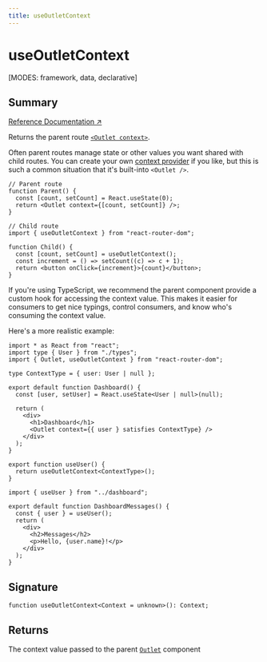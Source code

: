 ```yaml
---
title: useOutletContext
---
```


# useOutletContext

<!--
⚠️ ⚠️ IMPORTANT ⚠️ ⚠️

Thank you for helping improve our documentation!

This file is auto-generated from the JSDoc comments in the source
code, so please edit the JSDoc comments in the file below and this
file will be re-generated once those changes are merged.

https://github.com/remix-run/react-router/blob/main/packages/react-router/lib/hooks.tsx
-->

[MODES: framework, data, declarative]

## Summary

[Reference Documentation ↗](https://api.reactrouter.com/v7/functions/react_router.useOutletContext.html)

Returns the parent route [`<Outlet context>`](../components/Outlet).

Often parent routes manage state or other values you want shared with child
routes. You can create your own [context provider](https://react.dev/learn/passing-data-deeply-with-context)
if you like, but this is such a common situation that it's built-into
`<Outlet />`.

```tsx
// Parent route
function Parent() {
  const [count, setCount] = React.useState(0);
  return <Outlet context={[count, setCount]} />;
}
```

```tsx
// Child route
import { useOutletContext } from "react-router-dom";

function Child() {
  const [count, setCount] = useOutletContext();
  const increment = () => setCount((c) => c + 1);
  return <button onClick={increment}>{count}</button>;
}
```

If you're using TypeScript, we recommend the parent component provide a custom
hook for accessing the context value. This makes it easier for consumers to
get nice typings, control consumers, and know who's consuming the context value.

Here's a more realistic example:

```tsx filename=src/routes/dashboard.tsx lines=[13,19]
import * as React from "react";
import type { User } from "./types";
import { Outlet, useOutletContext } from "react-router-dom";

type ContextType = { user: User | null };

export default function Dashboard() {
  const [user, setUser] = React.useState<User | null>(null);

  return (
    <div>
      <h1>Dashboard</h1>
      <Outlet context={{ user } satisfies ContextType} />
    </div>
  );
}

export function useUser() {
  return useOutletContext<ContextType>();
}
```

```tsx filename=src/routes/dashboard/messages.tsx lines=[1,4]
import { useUser } from "../dashboard";

export default function DashboardMessages() {
  const { user } = useUser();
  return (
    <div>
      <h2>Messages</h2>
      <p>Hello, {user.name}!</p>
    </div>
  );
}
```

## Signature

```tsx
function useOutletContext<Context = unknown>(): Context;
```

## Returns

The context value passed to the parent [`Outlet`](../components/Outlet) component
